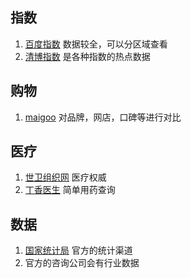 ## 指数
1. [百度指数](https://index.baidu.com/v2/index.html#/) 数据较全，可以分区域查看
2. [清博指数](https://www.gsdata.cn/rank/toutiao) 是各种指数的热点数据

## 购物
1. [maigoo](https://www.maigoo.com/maigoo/10177gchzp_index.html) 对品牌，网店，口碑等进行对比

## 医疗
1. [世卫组织网](https://www.who.int/zh) 医疗权威
2. [丁香医生](https://dxy.com/) 简单用药查询

## 数据
1. [国家统计局](http://www.stats.gov.cn/) 官方的统计渠道
2. 官方的咨询公司会有行业数据
